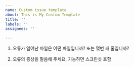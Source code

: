 ```yaml
---
name: Custom issue template
about: This is My Custom Template
title: ''
labels: ''
assignees: ''

---
```


1. 오류가 일어난 파일은 어떤 파일입니까? 또는 몇번 째 줄입니까?

2. 오류의 증상을 말씀해 주세요, 가능하면 스크린샷 포함

